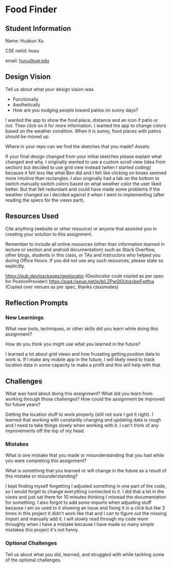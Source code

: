 # Food Finder

## Student Information
Name: Huakun Xu

CSE netid: huxu

email: huxu@uw.edu

## Design Vision
Tell us about what your design vision was.
 - Functionally
 - Aesthetically
 - How are you nudging people toward patios on sunny days?

 I wanted the app to show the food place, distance and an icon if patio or not. Then click on it for more information. I wanted the app to change colors based on the weather condition. When it is sunny, food places with patios should be moved up.

Where in your repo can we find the sketches that you made?
Assets.

If your final design changed from your initial sketches please explain what changed and why.
I originally wanted to use a custom scroll view (idea from section) but decided to use grid view instead (when I started coding) because it felt less like what Ben did and I felt like clicking on boxes seemed more intuitive than rectangles. I also originally had a tab on the bottom to switch manually switch colors based on what weather color the user liked better. But that felt redundant and could have made some problems if the weather changed so I decided against it when I went to implementing (after reading the specs for the views part).

## Resources Used
Cite anything (website or other resource) or anyone that assisted you in creating your solution to this assignment.

Remember to include all online resources (other than information learned in lecture or section and android documentation) such as Stack Overflow, other blogs, students in this class, or TAs and instructors who helped you during Office Hours. If you did not use any such resources, please state so explicitly.

https://pub.dev/packages/geolocator (Geolocator code copied as per spec for PostionProvider)
https://pad.riseup.net/p/bjLZPwQGUnzvbpFwtfna (Copied over venues as per spec, thanks classmates)

## Reflection Prompts

### New Learnings
What new tools, techniques, or other skills did you learn while doing this assignment?

How do you think you might use what you learned in the future?

I learned a lot about grid views and how frusating getting position data to work is. If I make any mobile app in the future, I will likely need to track location data in some capacity to make a profit and this will help with that.

## Challenges
What was hard about doing this assignment?
What did you learn from working through those challenges?
How could the assignment be improved for future years?

Getting the location stuff to work properly (still not sure I got it right). I learned that working with constantly changing and updating data is rough and I need to take things slowly when working with it. I can't think of any improvements off the top of my head.

### Mistakes
What is one mistake that you made or misunderstanding that you had while you were completing this assignment?

What is something that you learned or will change in the future as a result of this mistake or misunderstanding?

I kept finding myself forgetting I adjusted something in one part of the code, so I would forget to change everything connected to it. I did that a lot in the views and just sat there for 10 minutes thinking I misread the documentation for something. I also forgot to add some imports when adjusting stuff because I am so used to it showing an issue and fixing it in a click but like 3 times in this project it didn't work like that and I can to figure out the missing import and manually add it. I will slowly read through my code more throughly when I have a mistake because I have made so many simple mistakes this project it's not funny.

### Optional Challenges
Tell us about what you did, learned, and struggled with while tackling some of the optional challenges.